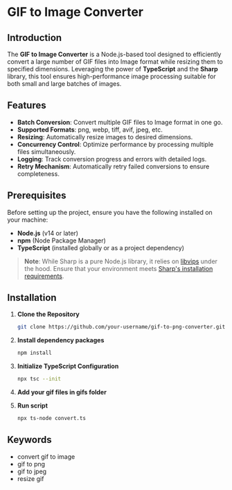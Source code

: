 # GIF to Image Converter

## Introduction

The **GIF to Image Converter** is a Node.js-based tool designed to efficiently convert a large number of GIF files into Image format while resizing them to specified dimensions. Leveraging the power of **TypeScript** and the **Sharp** library, this tool ensures high-performance image processing suitable for both small and large batches of images.

## Features

- **Batch Conversion**: Convert multiple GIF files to Image format in one go.
- **Supported Formats**: png, webp, tiff, avif, jpeg, etc.
- **Resizing**: Automatically resize images to desired dimensions.
- **Concurrency Control**: Optimize performance by processing multiple files simultaneously.
- **Logging**: Track conversion progress and errors with detailed logs.
- **Retry Mechanism**: Automatically retry failed conversions to ensure completeness.

## Prerequisites

Before setting up the project, ensure you have the following installed on your machine:

- **Node.js** (v14 or later)
- **npm** (Node Package Manager)
- **TypeScript** (installed globally or as a project dependency)

> **Note**: While Sharp is a pure Node.js library, it relies on [libvips](https://libvips.github.io/libvips/) under the hood. Ensure that your environment meets [Sharp's installation requirements](https://sharp.pixelplumbing.com/install).

## Installation

1. **Clone the Repository**

   ```bash
   git clone https://github.com/your-username/gif-to-png-converter.git
2. **Install dependency packages**
   ```bash
   npm install
3. **Initialize TypeScript Configuration**
    ```bash
    npx tsc --init
4. **Add your gif files in gifs folder**
5. **Run script**
   ```bash
   npx ts-node convert.ts

## Keywords
- convert gif to image
- gif to png
- gif to jpeg
- resize gif
